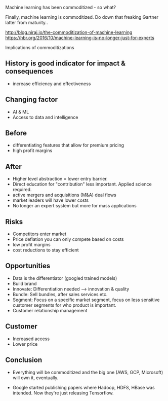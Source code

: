Machine learning has been commoditized - so what?

Finally, machine learning is commoditized. Do down that freaking Gartner latter from maturity..

http://blog.niraj.io/the-commoditization-of-machine-learning
https://hbr.org/2016/10/machine-learning-is-no-longer-just-for-experts

Implications of commoditizations

## History is good indicator for impact & consequences

- increase efficiency and effectiveness

## Changing factor

- AI & ML
- Access to data and intelligence

## Before

- differentiating features that allow for premium pricing
- high profit margins

## After

- Higher level abstraction = lower entry barrier.
- Direct education for "contribution" less important. Applied science required.
- active mergers and acquisitions (M&A) deal flows
- market leaders will have lower costs
- No longer an expert system but more for mass applications

## Risks

- Competitors enter market
- Price deflation
 you can only compete based on costs
 - low profit margins
 - cost reductions to stay efficient

## Opportunities

- Data is the differentiator (googled trained models)
- Build brand
- Innovate: Differentiation needed --> innovation & quality
- Bundle: Sell bundles, after sales services etc.
- Segment: Focus on a specific market segment, focus on less sensitive customer segments for who product is important.
- Customer relationship management

## Customer

- Increased access
- Lower price

## Conclusion

- Everything will be commoditized and the big one (AWS, GCP, Microsoft) will own it, eventually.

- Google started publishing papers where Hadoop, HDFS, HBase was intended. Now they're just releasing Tensorflow.
